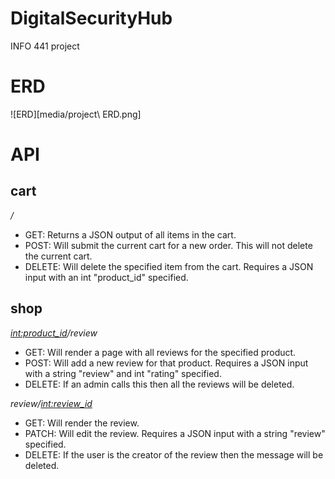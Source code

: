 # DigitalSecurityHub
INFO 441 project

# ERD
![ERD][media/project\ ERD.png]

# API
## cart
*/*
- GET: Returns a JSON output of all items in the cart.
- POST: Will submit the current cart for a new order. This will not delete the current cart.
- DELETE: Will delete the specified item from the cart. Requires a JSON input with an int "product_id" specified.

## shop
*<int:product_id>/review*
- GET: Will render a page with all reviews for the specified product.
- POST: Will add a new review for that product. Requires a JSON input with a string "review" and int "rating" specified.
- DELETE: If an admin calls this then all the reviews will be deleted.

*review/<int:review_id>*
- GET: Will render the review.
- PATCH: Will edit the review. Requires a JSON input with a string "review" specified.
- DELETE: If the user is the creator of the review then the message will be deleted.
